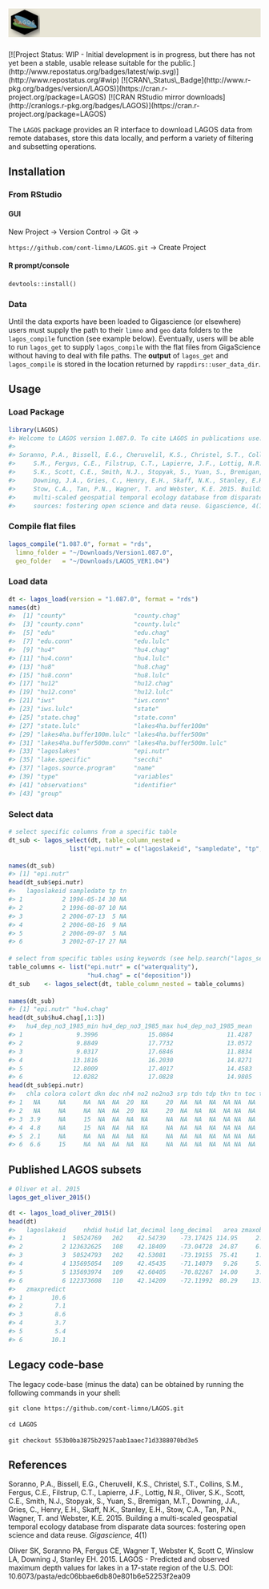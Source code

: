 
<!-- README.md is generated from README.Rmd. Please edit that file -->
<h1 align="left">
<img width="800" src="./inst/lagos_banner.png" alt="">
</h1>
[![Project Status: WIP - Initial development is in progress, but there has not yet been a stable, usable release suitable for the public.](http://www.repostatus.org/badges/latest/wip.svg)](http://www.repostatus.org/#wip) [![CRAN\_Status\_Badge](http://www.r-pkg.org/badges/version/LAGOS)](https://cran.r-project.org/package=LAGOS) [![CRAN RStudio mirror downloads](http://cranlogs.r-pkg.org/badges/LAGOS)](https://cran.r-project.org/package=LAGOS)

The `LAGOS` package provides an R interface to download LAGOS data from remote databases, store this data locally, and perform a variety of filtering and subsetting operations.

Installation
------------

### From RStudio

#### GUI

New Project -&gt; Version Control -&gt; Git -&gt;

`https://github.com/cont-limno/LAGOS.git` -&gt; Create Project

#### R prompt/console

`devtools::install()`

### Data

Until the data exports have been loaded to Gigascience (or elsewhere) users must supply the path to their `limno` and `geo` data folders to the `lagos_compile` function (see example below). Eventually, users will be able to run `lagos_get` to supply `lagos_compile` with the flat files from GigaScience without having to deal with file paths. The **output** of `lagos_get` and `lagos_compile` is stored in the location returned by `rappdirs::user_data_dir`.

Usage
-----

### Load Package

``` r
library(LAGOS)
#> Welcome to LAGOS version 1.087.0. To cite LAGOS in publications use: 
#>  
#> Soranno, P.A., Bissell, E.G., Cheruvelil, K.S., Christel, S.T., Collins,
#>     S.M., Fergus, C.E., Filstrup, C.T., Lapierre, J.F., Lottig, N.R., Oliver,
#>     S.K., Scott, C.E., Smith, N.J., Stopyak, S., Yuan, S., Bremigan, M.T.,
#>     Downing, J.A., Gries, C., Henry, E.H., Skaff, N.K., Stanley, E.H.,
#>     Stow, C.A., Tan, P.N., Wagner, T. and Webster, K.E. 2015. Building a
#>     multi-scaled geospatial temporal ecology database from disparate data
#>     sources: fostering open science and data reuse. Gigascience, 4(1)
```

### Compile flat files

``` r
lagos_compile("1.087.0", format = "rds",
  limno_folder = "~/Downloads/Version1.087.0",
  geo_folder   = "~/Downloads/LAGOS_VER1.04")
```

### Load data

``` r
dt <- lagos_load(version = "1.087.0", format = "rds")
names(dt)
#>  [1] "county"                   "county.chag"             
#>  [3] "county.conn"              "county.lulc"             
#>  [5] "edu"                      "edu.chag"                
#>  [7] "edu.conn"                 "edu.lulc"                
#>  [9] "hu4"                      "hu4.chag"                
#> [11] "hu4.conn"                 "hu4.lulc"                
#> [13] "hu8"                      "hu8.chag"                
#> [15] "hu8.conn"                 "hu8.lulc"                
#> [17] "hu12"                     "hu12.chag"               
#> [19] "hu12.conn"                "hu12.lulc"               
#> [21] "iws"                      "iws.conn"                
#> [23] "iws.lulc"                 "state"                   
#> [25] "state.chag"               "state.conn"              
#> [27] "state.lulc"               "lakes4ha.buffer100m"     
#> [29] "lakes4ha.buffer100m.lulc" "lakes4ha.buffer500m"     
#> [31] "lakes4ha.buffer500m.conn" "lakes4ha.buffer500m.lulc"
#> [33] "lagoslakes"               "epi.nutr"                
#> [35] "lake.specific"            "secchi"                  
#> [37] "lagos.source.program"     "name"                    
#> [39] "type"                     "variables"               
#> [41] "observations"             "identifier"              
#> [43] "group"
```

### Select data

``` r
# select specific columns from a specific table
dt_sub <- lagos_select(dt, table_column_nested =
                 list("epi.nutr" = c("lagoslakeid", "sampledate", "tp", "tn")))

names(dt_sub)
#> [1] "epi.nutr"
head(dt_sub$epi.nutr)
#>   lagoslakeid sampledate tp tn
#> 1           2 1996-05-14 30 NA
#> 2           2 1996-08-07 10 NA
#> 3           2 2006-07-13  5 NA
#> 4           2 2006-08-16  9 NA
#> 5           2 2006-09-07  5 NA
#> 6           3 2002-07-17 27 NA

# select from specific tables using keywords (see help.search("lagos_select"))
table_columns <- list("epi.nutr" = c("waterquality"),
                      "hu4.chag" = c("deposition"))
dt_sub    <- lagos_select(dt, table_column_nested = table_columns)

names(dt_sub)
#> [1] "epi.nutr" "hu4.chag"
head(dt_sub$hu4.chag[,1:3])
#>   hu4_dep_no3_1985_min hu4_dep_no3_1985_max hu4_dep_no3_1985_mean
#> 1               9.3996              15.0864               11.4287
#> 2               9.8849              17.7732               13.0572
#> 3               9.0317              17.6846               11.8834
#> 4              13.1816              16.2030               14.8271
#> 5              12.8009              17.4017               14.4583
#> 6              12.0282              17.0828               14.9805
head(dt_sub$epi.nutr)
#>   chla colora colort dkn doc nh4 no2 no2no3 srp tdn tdp tkn tn toc ton tp
#> 1   NA     NA     NA  NA  NA  20  NA     20  NA  NA  NA  NA NA  NA  NA 30
#> 2   NA     NA     NA  NA  NA  20  NA     20  NA  NA  NA  NA NA  NA  NA 10
#> 3  3.9     NA     15  NA  NA  NA  NA     NA  NA  NA  NA  NA NA  NA  NA  5
#> 4  4.8     NA     15  NA  NA  NA  NA     NA  NA  NA  NA  NA NA  NA  NA  9
#> 5  2.1     NA     NA  NA  NA  NA  NA     NA  NA  NA  NA  NA NA  NA  NA  5
#> 6  6.6     15     NA  NA  NA  NA  NA     NA  NA  NA  NA  NA NA  NA  NA 27
```

Published LAGOS subsets
-----------------------

``` r
# Oliver et al. 2015
lagos_get_oliver_2015()
```

``` r
dt <- lagos_load_oliver_2015()
head(dt)
#>   lagoslakeid     nhdid hu4id lat_decimal long_decimal   area zmaxobs
#> 1           1  50524769   202    42.54739    -73.17425 114.95     2.7
#> 2           2 123632625   108    42.18409    -73.04728  24.87     6.1
#> 3           3  50524793   202    42.53081    -73.19155  75.41     1.8
#> 4           4 135695054   109    42.45435    -71.14079   9.26     5.2
#> 5           5 135693974   109    42.60405    -70.82267  14.00     3.4
#> 6           6 122373608   110    42.14209    -72.11992  80.29    13.7
#>   zmaxpredict
#> 1        10.6
#> 2         7.1
#> 3         8.6
#> 4         3.7
#> 5         5.4
#> 6        10.1
```

Legacy code-base
----------------

The legacy code-base (minus the data) can be obtained by running the following commands in your shell:

``` shell
git clone https://github.com/cont-limno/LAGOS.git 

cd LAGOS

git checkout 553b0ba3875b29257aab1aaec71d3388070bd3e5
```

References
----------

Soranno, P.A., Bissell, E.G., Cheruvelil, K.S., Christel, S.T., Collins, S.M., Fergus, C.E., Filstrup, C.T., Lapierre, J.F., Lottig, N.R., Oliver, S.K., Scott, C.E., Smith, N.J., Stopyak, S., Yuan, S., Bremigan, M.T., Downing, J.A., Gries, C., Henry, E.H., Skaff, N.K., Stanley, E.H., Stow, C.A., Tan, P.N., Wagner, T. and Webster, K.E. 2015. Building a multi-scaled geospatial temporal ecology database from disparate data sources: fostering open science and data reuse. *Gigascience*, 4(1)

Oliver SK, Soranno PA, Fergus CE, Wagner T, Webster K, Scott C, Winslow LA, Downing J, Stanley EH. 2015. LAGOS - Predicted and observed maximum depth values for lakes in a 17-state region of the U.S. DOI: 10.6073/pasta/edc06bbae6db80e801b6e52253f2ea09
